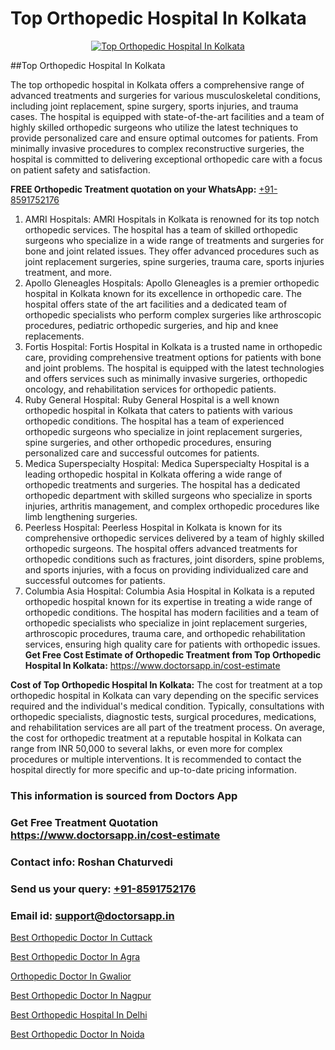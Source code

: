 # Top Orthopedic Hospital In Kolkata

<p align="center">
  <a href="https://doctorsapp.in">
    <img src="https://i.ibb.co/tqM3hNg/sqdqdqsddsa.png" alt="Top Orthopedic Hospital In Kolkata">
  </a>
</p>
##Top Orthopedic Hospital In Kolkata

The top orthopedic hospital in Kolkata offers a comprehensive range of advanced treatments and surgeries for various musculoskeletal conditions, including joint replacement, spine surgery, sports injuries, and trauma cases. The hospital is equipped with state-of-the-art facilities and a team of highly skilled orthopedic surgeons who utilize the latest techniques to provide personalized care and ensure optimal outcomes for patients. From minimally invasive procedures to complex reconstructive surgeries, the hospital is committed to delivering exceptional orthopedic care with a focus on patient safety and satisfaction.

**FREE Orthopedic Treatment quotation on your WhatsApp:**  [+91-8591752176](https://api.whatsapp.com/send?phone=8591752176)

1) AMRI Hospitals: AMRI Hospitals in Kolkata is renowned for its top notch orthopedic services. The hospital has a team of skilled orthopedic surgeons who specialize in a wide range of treatments and surgeries for bone and joint related issues. They offer advanced procedures such as joint replacement surgeries, spine surgeries, trauma care, sports injuries treatment, and more.
2) Apollo Gleneagles Hospitals: Apollo Gleneagles is a premier orthopedic hospital in Kolkata known for its excellence in orthopedic care. The hospital offers state of the art facilities and a dedicated team of orthopedic specialists who perform complex surgeries like arthroscopic procedures, pediatric orthopedic surgeries, and hip and knee replacements.
3) Fortis Hospital: Fortis Hospital in Kolkata is a trusted name in orthopedic care, providing comprehensive treatment options for patients with bone and joint problems. The hospital is equipped with the latest technologies and offers services such as minimally invasive surgeries, orthopedic oncology, and rehabilitation services for orthopedic patients.
4) Ruby General Hospital: Ruby General Hospital is a well known orthopedic hospital in Kolkata that caters to patients with various orthopedic conditions. The hospital has a team of experienced orthopedic surgeons who specialize in joint replacement surgeries, spine surgeries, and other orthopedic procedures, ensuring personalized care and successful outcomes for patients.
5) Medica Superspecialty Hospital: Medica Superspecialty Hospital is a leading orthopedic hospital in Kolkata offering a wide range of orthopedic treatments and surgeries. The hospital has a dedicated orthopedic department with skilled surgeons who specialize in sports injuries, arthritis management, and complex orthopedic procedures like limb lengthening surgeries.
6) Peerless Hospital: Peerless Hospital in Kolkata is known for its comprehensive orthopedic services delivered by a team of highly skilled orthopedic surgeons. The hospital offers advanced treatments for orthopedic conditions such as fractures, joint disorders, spine problems, and sports injuries, with a focus on providing individualized care and successful outcomes for patients.
7) Columbia Asia Hospital: Columbia Asia Hospital in Kolkata is a reputed orthopedic hospital known for its expertise in treating a wide range of orthopedic conditions. The hospital has modern facilities and a team of orthopedic specialists who specialize in joint replacement surgeries, arthroscopic procedures, trauma care, and orthopedic rehabilitation services, ensuring high quality care for patients with orthopedic issues.
**Get Free Cost Estimate of Orthopedic Treatment from Top Orthopedic Hospital In Kolkata:** https://www.doctorsapp.in/cost-estimate

**Cost of Top Orthopedic Hospital In Kolkata:**
The cost for treatment at a top orthopedic hospital in Kolkata can vary depending on the specific services required and the individual's medical condition. Typically, consultations with orthopedic specialists, diagnostic tests, surgical procedures, medications, and rehabilitation services are all part of the treatment process. On average, the cost for orthopedic treatment at a reputable hospital in Kolkata can range from INR 50,000 to several lakhs, or even more for complex procedures or multiple interventions. It is recommended to contact the hospital directly for more specific and up-to-date pricing information.

### This information is sourced from Doctors App 
### Get Free Treatment Quotation https://www.doctorsapp.in/cost-estimate
### Contact info: Roshan Chaturvedi 
### Send us your query: [+91-8591752176](https://api.whatsapp.com/send?phone=8591752176) 
### Email id: support@doctorsapp.in

[Best Orthopedic Doctor In Cuttack](https://www.linkedin.com/pulse/best-orthopedic-doctor-cuttack-doctorsapp-united-arab-emirates-6htbe?trackingId=TN2ksSKSFHWfrZ3kiT9Q5Q%3D%3D&lipi=urn%3Ali%3Apage%3Ad_flagship3_company_admin%3BSXrbBuk4SwWZ8nIcZ2zSvw%3D%3D)

[Best Orthopedic Doctor In Agra](https://www.linkedin.com/pulse/best-orthopedic-doctor-agra-doctorsapp-dhaka-gn7ve?trackingId=rSK9G4KQT7%2FIKO4KLmXMfw%3D%3D&lipi=urn%3Ali%3Apage%3Ad_flagship3_company_admin%3Bo%2BosOGJBSO63YocmsfjAZA%3D%3D)

[Orthopedic Doctor In Gwalior](https://medium.com/@vimalrana22/orthopedic-doctor-in-gwalior-db56315fa585)

[Best Orthopedic Doctor In Nagpur](https://medium.com/@vimalrana22/best-orthopedic-doctor-in-nagpur-828a7e80d2f9)

[Best Orthopedic Hospital In Delhi](https://doctors-apps.github.io/doctorsapp/best-orthopedic-hospital-in-delhi)

[Best Orthopedic Doctor In Noida](https://justacademyin.github.io/justacademy/best-orthopedic-doctor-in-noida)

